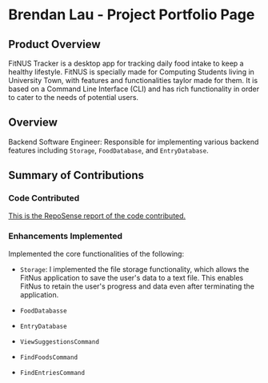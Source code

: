 # Brendan Lau - Project Portfolio Page

## Product Overview
FitNUS Tracker is a desktop app for tracking daily food intake to keep a healthy lifestyle. 
FitNUS is specially made for Computing Students living in University Town, with features and 
functionalities taylor made for them. It is based on a Command Line Interface (CLI) and has 
rich functionality in order to cater to the needs of potential users.

## Overview
Backend Software Engineer: Responsible for implementing various backend features including
`Storage`, `FoodDatabase`, and `EntryDatabase`.

## Summary of Contributions
### Code Contributed

[This is the RepoSense report of the code contributed.](https://nus-cs2113-ay2122s1.github.io/tp-dashboard/?search=&sort=groupTitle&sortWithin=title&timeframe=commit&mergegroup=&groupSelect=groupByRepos&breakdown=true&checkedFileTypes=docs~functional-code~test-code~other&since=2021-09-25&tabOpen=true&tabType=authorship&tabAuthor=brendanlsz&tabRepo=AY2122S1-CS2113T-W12-1%2Ftp%5Bmaster%5D&authorshipIsMergeGroup=false&authorshipFileTypes=docs~functional-code~test-code~other&authorshipIsBinaryFileTypeChecked=false)


### Enhancements Implemented

Implemented the core functionalities of the following:
- `Storage`: I implemented the file storage functionality, which allows the FitNus application
to save the user's data to a text file. This enables FitNus to retain the user's progress and data
even after terminating the application.

- `FoodDatabasse`
- `EntryDatabase`
- `ViewSuggestionsCommand`
- `FindFoodsCommand`
- `FindEntriesCommand`

